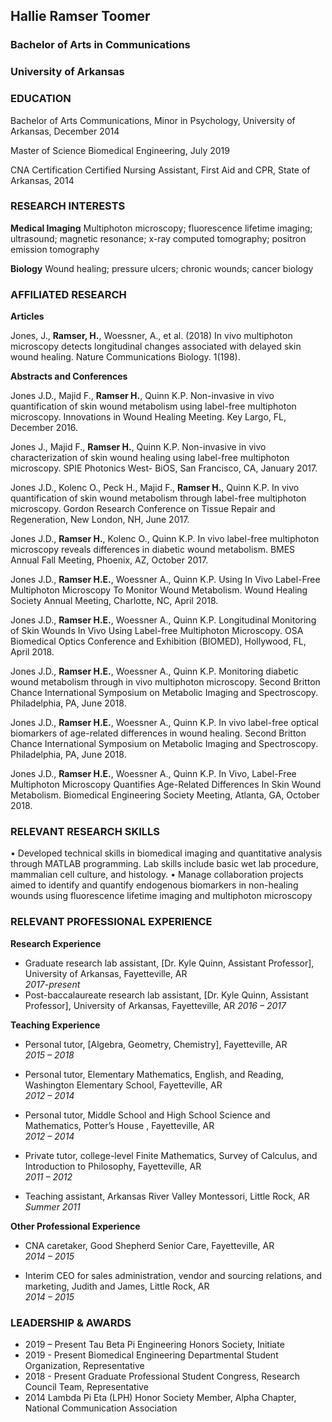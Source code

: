 

## Hallie Ramser Toomer

### Bachelor of Arts in Communications
### University of Arkansas


### EDUCATION

Bachelor of Arts	Communications, Minor in Psychology, University of Arkansas, December 2014

Master of Science	Biomedical Engineering, July 2019

CNA Certification	Certified Nursing Assistant, First Aid and CPR, State of Arkansas, 2014

### RESEARCH INTERESTS

**Medical Imaging** 	Multiphoton microscopy; fluorescence lifetime imaging; ultrasound; magnetic resonance; x-ray computed tomography; positron emission tomography

**Biology** 	Wound healing; pressure ulcers; chronic wounds; cancer biology

### AFFILIATED RESEARCH 

**Articles**

Jones, J., **Ramser, H.**, Woessner, A., et al. (2018) In vivo multiphoton microscopy detects longitudinal changes associated with delayed skin wound healing. Nature Communications Biology. 1(198).

**Abstracts and Conferences**

Jones J.D., Majid F., **Ramser H.**, Quinn K.P.  Non-invasive in vivo quantification of skin wound metabolism using label-free multiphoton microscopy.  Innovations in Wound Healing Meeting. Key Largo, FL, December 2016.

Jones J., Majid F., **Ramser H.**, Quinn K.P.  Non-invasive in vivo characterization of skin 	wound healing using label-free multiphoton microscopy.  SPIE Photonics West- BiOS, San Francisco, CA, January 2017.

Jones J.D., Kolenc O., Peck H., Majid F., **Ramser H.**, Quinn K.P.  In vivo quantification of skin wound metabolism through label-free multiphoton microscopy.  Gordon Research Conference on Tissue Repair and Regeneration, New London, NH, June 2017.

Jones J.D., **Ramser H.**, Kolenc O., Quinn K.P.  In vivo label-free multiphoton microscopy reveals differences in diabetic wound metabolism.  BMES Annual Fall Meeting, Phoenix, AZ, October 2017.

Jones J.D., **Ramser H.E.**, Woessner A., Quinn K.P.  Using In Vivo Label-Free Multiphoton Microscopy To Monitor Wound Metabolism.  Wound Healing Society Annual Meeting, Charlotte, NC, April 2018.

Jones J.D., **Ramser H.E.**, Woessner A., Quinn K.P. Longitudinal Monitoring of Skin Wounds In Vivo Using Label-free Multiphoton Microscopy. OSA Biomedical Optics Conference and Exhibition (BIOMED), Hollywood, FL, April 2018.

Jones J.D., **Ramser H.E.**, Woessner A., Quinn K.P. Monitoring diabetic wound metabolism through in vivo multiphoton microscopy.  Second Britton Chance International Symposium on Metabolic Imaging and Spectroscopy. Philadelphia, PA, June 2018.

Jones J.D., **Ramser H.E.**, Woessner A., Quinn K.P. In vivo label-free optical biomarkers of age-related differences in wound healing.  Second Britton Chance International Symposium on Metabolic Imaging and Spectroscopy. Philadelphia, PA, June 2018.

Jones J.D., **Ramser H.E.**, Woessner A., Quinn K.P. In Vivo, Label-Free Multiphoton Microscopy Quantifies Age-Related Differences In Skin Wound Metabolism. Biomedical Engineering Society Meeting, Atlanta, GA, October 2018.

### RELEVANT RESEARCH SKILLS

•	Developed technical skills in biomedical imaging and quantitative analysis through MATLAB programming. Lab skills include basic wet lab procedure, mammalian cell culture, and histology.
•	Manage collaboration projects aimed to identify and quantify endogenous biomarkers in non-healing wounds using fluorescence lifetime imaging and multiphoton microscopy

### RELEVANT PROFESSIONAL EXPERIENCE

**Research Experience**

* Graduate research lab assistant, [Dr. Kyle Quinn, Assistant Professor], University of Arkansas, Fayetteville, AR         
_2017-present_	
* Post-baccalaureate research lab assistant, [Dr. Kyle Quinn, Assistant Professor], University of Arkansas, Fayetteville, AR 
_2016 – 2017_	

**Teaching Experience**

* Personal tutor, [Algebra, Geometry, Chemistry], Fayetteville, AR                                                           
_2015 – 2018_	

* Personal tutor, Elementary Mathematics, English, and Reading, Washington Elementary School, Fayetteville, AR               
_2012 – 2014_

* Personal tutor, Middle School and High School Science and Mathematics, Potter’s House	, Fayetteville, AR                   
_2012 – 2014_

* Private tutor, college-level Finite Mathematics, Survey of Calculus, and Introduction to Philosophy, Fayetteville, AR      
_2011 – 2012_

* Teaching assistant, Arkansas River Valley Montessori, Little Rock, AR                                                      
_Summer 2011_

**Other Professional Experience**

* CNA caretaker, Good Shepherd Senior Care, Fayetteville, AR                                                                
_2014 – 2015_

* Interim CEO for sales administration, vendor and sourcing relations, and marketing, Judith and James, Little Rock, AR      
_2014 – 2015_


### LEADERSHIP & AWARDS

* 2019 – Present	Tau Beta Pi Engineering Honors Society, Initiate	
* 2019 - Present	Biomedical Engineering Departmental Student Organization, Representative
* 2018 - Present	Graduate Professional Student Congress, Research Council Team, Representative
* 2014	Lambda Pi Eta (LPH) Honor Society Member, Alpha Chapter, National Communication Association
